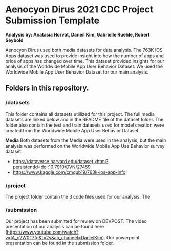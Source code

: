 # Aenocyon Dirus 2021 CDC Project Submission Template
**Analysis by: Anatasia Horvat, Daneil Kim, Gabrielle Ruehle, Robert Seybold**

Aenocyon Dirus used both media datasets for data analysis. The 763K IOS Apps dataset was used to provide insight into how the number of apps and price of apps has changed over time. This dataset provided insights for our analysis of the Worldwide Mobile App User Behavior Dataset. We used the Worldwide Mobile App User Behavior Dataset for our main analysis.

## Folders in this repository.

### /datasets
This folder contains all datasets utiilized for this project. The full media datasets are linked below and in the README file of the dataset folder. The folder also contain the test and train datasets used for model creation were created from the Worldwide Mobile App User Behavior Dataset.

**Media**
Both datasets from the Media were used in the analysis, but the main analysis was performed on the Worldwide Mobile App Use Behavior survey dataset.
- https://dataverse.harvard.edu/dataset.xhtml?persistentId=doi:10.7910/DVN/27459
- https://www.kaggle.com/cmqub19/763k-ios-app-info

### /project
The project folder contain the 3 code files used for our analysis. The 

### /submission
Our project has been submitted for review on DEVPOST. 
The video presentation of our analysis can be found here (https://www.youtube.com/watch?v=lA_c2W0T7fg&t=2s&ab_channel=DanielKim). 
Our powerpoint presentation can be found in the submission folder.


 
